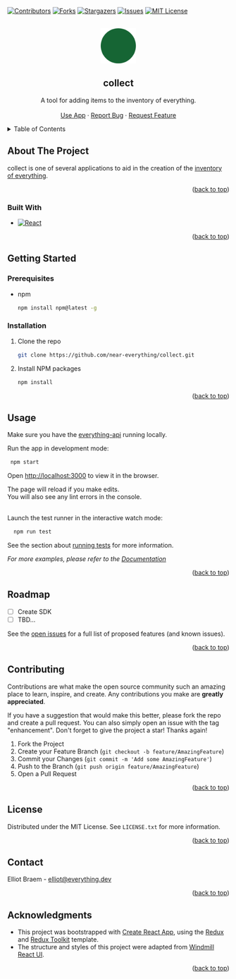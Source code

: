 <div id="top"></div>

<!-- PROJECT SHIELDS -->
[![Contributors][contributors-shield]][contributors-url]
[![Forks][forks-shield]][forks-url]
[![Stargazers][stars-shield]][stars-url]
[![Issues][issues-shield]][issues-url]
[![MIT License][license-shield]][license-url]



<!-- PROJECT LOGO -->
<br />
<div align="center">
  <a href="https://github.com/near-everything/collect">
    <img src="public/logo192.png" alt="Logo" width="80" height="80">
  </a>

<h2 align="center">collect</h3>

  <p align="center">
    A tool for adding items to the inventory of everything.
    <br />
    <!-- <a href="https://documentation.everything.dev"><strong>Explore the docs »</strong></a> -->
    <!-- <br /> -->
    <br />
    <a href="https://collect.everything.dev">Use App</a>
    ·
    <a href="https://github.com/near-everything/collect/issues">Report Bug</a>
    ·
    <a href="https://github.com/near-everything/collect/issues">Request Feature</a>
  </p>
</div>



<!-- TABLE OF CONTENTS -->
<details>
  <summary>Table of Contents</summary>
  <ol>
    <li>
      <a href="#about-the-project">About The Project</a>
      <ul>
        <li><a href="#built-with">Built With</a></li>
      </ul>
    </li>
    <li>
      <a href="#getting-started">Getting Started</a>
      <ul>
        <li><a href="#prerequisites">Prerequisites</a></li>
        <li><a href="#installation">Installation</a></li>
      </ul>
    </li>
    <li><a href="#usage">Usage</a></li>
    <li><a href="#roadmap">Roadmap</a></li>
    <li><a href="#contributing">Contributing</a></li>
    <li><a href="#license">License</a></li>
    <li><a href="#contact">Contact</a></li>
    <li><a href="#acknowledgments">Acknowledgments</a></li>
  </ol>
</details>



<!-- ABOUT THE PROJECT -->
## About The Project

<!-- [![Product Name Screen Shot][product-screenshot]](https://example.com) -->
collect is one of several applications to aid in the creation of the [inventory of everything](https://everything.dev).


<p align="right">(<a href="#top">back to top</a>)</p>



### Built With

* [![React][React.js]][React-url]

<p align="right">(<a href="#top">back to top</a>)</p>



<!-- GETTING STARTED -->
## Getting Started

### Prerequisites

* npm
  ```sh
  npm install npm@latest -g
  ```

### Installation

1. Clone the repo
   ```sh
   git clone https://github.com/near-everything/collect.git
   ```
2. Install NPM packages
   ```sh
   npm install
   ```

<p align="right">(<a href="#top">back to top</a>)</p>



<!-- USAGE EXAMPLES -->
## Usage

Make sure you have the [everything-api](https://github.com/near-everything/api) running locally.

Run the app in development mode:

```sh
 npm start
 ```

Open [http://localhost:3000](http://localhost:3000) to view it in the browser.

The page will reload if you make edits.<br />
You will also see any lint errors in the console.


<br/>
Launch the test runner in the interactive watch mode:

```sh
  npm run test
  ```

See the section about [running tests](https://facebook.github.io/create-react-app/docs/running-tests) for more information.


_For more examples, please refer to the [Documentation](https://example.com)_

<p align="right">(<a href="#top">back to top</a>)</p>



<!-- ROADMAP -->
## Roadmap

- [ ] Create SDK
- [ ] TBD...

See the [open issues](https://github.com/near-everything/collect/issues) for a full list of proposed features (and known issues).

<p align="right">(<a href="#top">back to top</a>)</p>



<!-- CONTRIBUTING -->
## Contributing

Contributions are what make the open source community such an amazing place to learn, inspire, and create. Any contributions you make are **greatly appreciated**.

If you have a suggestion that would make this better, please fork the repo and create a pull request. You can also simply open an issue with the tag "enhancement".
Don't forget to give the project a star! Thanks again!

1. Fork the Project
2. Create your Feature Branch (`git checkout -b feature/AmazingFeature`)
3. Commit your Changes (`git commit -m 'Add some AmazingFeature'`)
4. Push to the Branch (`git push origin feature/AmazingFeature`)
5. Open a Pull Request

<p align="right">(<a href="#top">back to top</a>)</p>



<!-- LICENSE -->
## License

Distributed under the MIT License. See `LICENSE.txt` for more information.

<p align="right">(<a href="#top">back to top</a>)</p>



<!-- CONTACT -->
## Contact

Elliot Braem - elliot@everything.dev


<p align="right">(<a href="#top">back to top</a>)</p>



<!-- ACKNOWLEDGMENTS -->
## Acknowledgments

* This project was bootstrapped with [Create React App](https://github.com/facebook/create-react-app), using the [Redux](https://redux.js.org/) and [Redux Toolkit](https://redux-toolkit.js.org/) template.
* The structure and styles of this project were adapted from [Windmill React UI](https://github.com/estevanmaito/windmill-react-ui).

<p align="right">(<a href="#top">back to top</a>)</p>



<!-- MARKDOWN LINKS & IMAGES -->
<!-- https://www.markdownguide.org/basic-syntax/#reference-style-links -->
[contributors-shield]: https://img.shields.io/github/contributors/near-everything/collect.svg?style=for-the-badge
[contributors-url]: https://github.com/near-everything/collect/graphs/contributors
[forks-shield]: https://img.shields.io/github/forks/near-everything/collect.svg?style=for-the-badge
[forks-url]: https://github.com/near-everything/collect/network/members
[stars-shield]: https://img.shields.io/github/stars/near-everything/collect.svg?style=for-the-badge
[stars-url]: https://github.com/near-everything/collect/stargazers
[issues-shield]: https://img.shields.io/github/issues/near-everything/collect.svg?style=for-the-badge
[issues-url]: https://github.com/near-everything/collect/issues
[license-shield]: https://img.shields.io/github/license/near-everything/collect.svg?style=for-the-badge
[license-url]: https://github.com/near-everything/collect/blob/main/LICENSE.txt
[product-screenshot]: images/screenshot.png
[React.js]: https://img.shields.io/badge/React-20232A?style=for-the-badge&logo=react&logoColor=61DAFB
[React-url]: https://reactjs.org/